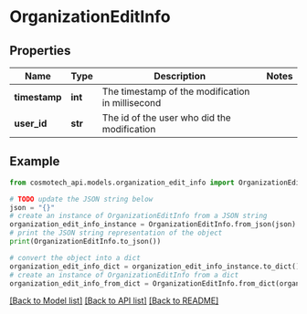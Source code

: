 # OrganizationEditInfo


## Properties

Name | Type | Description | Notes
------------ | ------------- | ------------- | -------------
**timestamp** | **int** | The timestamp of the modification in millisecond | 
**user_id** | **str** | The id of the user who did the modification | 

## Example

```python
from cosmotech_api.models.organization_edit_info import OrganizationEditInfo

# TODO update the JSON string below
json = "{}"
# create an instance of OrganizationEditInfo from a JSON string
organization_edit_info_instance = OrganizationEditInfo.from_json(json)
# print the JSON string representation of the object
print(OrganizationEditInfo.to_json())

# convert the object into a dict
organization_edit_info_dict = organization_edit_info_instance.to_dict()
# create an instance of OrganizationEditInfo from a dict
organization_edit_info_from_dict = OrganizationEditInfo.from_dict(organization_edit_info_dict)
```
[[Back to Model list]](../README.md#documentation-for-models) [[Back to API list]](../README.md#documentation-for-api-endpoints) [[Back to README]](../README.md)


